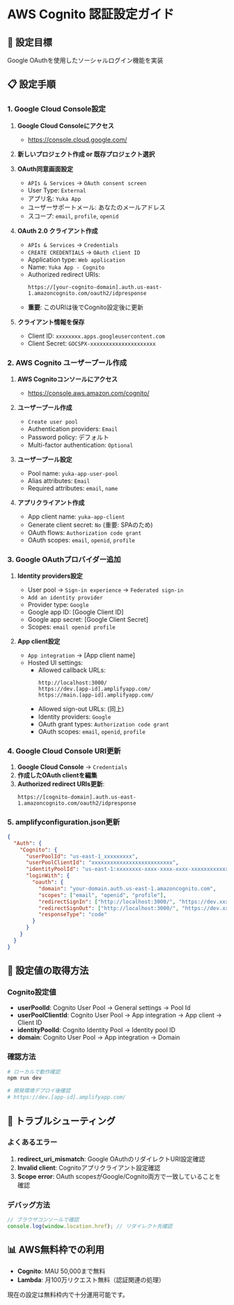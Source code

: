 # AWS Cognito 認証設定ガイド

## 🎯 設定目標
Google OAuthを使用したソーシャルログイン機能を実装

## 📋 設定手順

### 1. Google Cloud Console設定

1. **Google Cloud Consoleにアクセス**
   - https://console.cloud.google.com/

2. **新しいプロジェクト作成 or 既存プロジェクト選択**

3. **OAuth同意画面設定**
   - `APIs & Services` → `OAuth consent screen`
   - User Type: `External`
   - アプリ名: `Yuka App`
   - ユーザーサポートメール: あなたのメールアドレス
   - スコープ: `email`, `profile`, `openid`

4. **OAuth 2.0 クライアント作成**
   - `APIs & Services` → `Credentials`
   - `CREATE CREDENTIALS` → `OAuth client ID`
   - Application type: `Web application`
   - Name: `Yuka App - Cognito`
   - Authorized redirect URIs: 
     ```
     https://[your-cognito-domain].auth.us-east-1.amazoncognito.com/oauth2/idpresponse
     ```
   - **重要**: このURIは後でCognito設定後に更新

5. **クライアント情報を保存**
   - Client ID: `xxxxxxxx.apps.googleusercontent.com`
   - Client Secret: `GOCSPX-xxxxxxxxxxxxxxxxxxxxx`

### 2. AWS Cognito ユーザープール作成

1. **AWS Cognitoコンソールにアクセス**
   - https://console.aws.amazon.com/cognito/

2. **ユーザープール作成**
   - `Create user pool`
   - Authentication providers: `Email`
   - Password policy: デフォルト
   - Multi-factor authentication: `Optional`

3. **ユーザープール設定**
   - Pool name: `yuka-app-user-pool`
   - Alias attributes: `Email`
   - Required attributes: `email`, `name`

4. **アプリクライアント作成**
   - App client name: `yuka-app-client`
   - Generate client secret: `No` (重要: SPAのため)
   - OAuth flows: `Authorization code grant`
   - OAuth scopes: `email`, `openid`, `profile`

### 3. Google OAuthプロバイダー追加

1. **Identity providers設定**
   - User pool → `Sign-in experience` → `Federated sign-in`
   - `Add an identity provider`
   - Provider type: `Google`
   - Google app ID: [Google Client ID]
   - Google app secret: [Google Client Secret]
   - Scopes: `email openid profile`

2. **App client設定**
   - `App integration` → [App client name]
   - Hosted UI settings:
     - Allowed callback URLs: 
       ```
       http://localhost:3000/
       https://dev.[app-id].amplifyapp.com/
       https://main.[app-id].amplifyapp.com/
       ```
     - Allowed sign-out URLs: (同上)
     - Identity providers: `Google`
     - OAuth grant types: `Authorization code grant`
     - OAuth scopes: `email`, `openid`, `profile`

### 4. Google Cloud Console URI更新

1. **Google Cloud Console** → `Credentials`
2. **作成したOAuth clientを編集**
3. **Authorized redirect URIs更新**:
   ```
   https://[cognito-domain].auth.us-east-1.amazoncognito.com/oauth2/idpresponse
   ```

### 5. amplifyconfiguration.json更新

```json
{
  "Auth": {
    "Cognito": {
      "userPoolId": "us-east-1_xxxxxxxxx",
      "userPoolClientId": "xxxxxxxxxxxxxxxxxxxxxxxxxx",
      "identityPoolId": "us-east-1:xxxxxxxx-xxxx-xxxx-xxxx-xxxxxxxxxxxx",
      "loginWith": {
        "oauth": {
          "domain": "your-domain.auth.us-east-1.amazoncognito.com",
          "scopes": ["email", "openid", "profile"],
          "redirectSignIn": ["http://localhost:3000/", "https://dev.xxx.amplifyapp.com/", "https://main.xxx.amplifyapp.com/"],
          "redirectSignOut": ["http://localhost:3000/", "https://dev.xxx.amplifyapp.com/", "https://main.xxx.amplifyapp.com/"],
          "responseType": "code"
        }
      }
    }
  }
}
```

## 🔧 設定値の取得方法

### Cognito設定値
- **userPoolId**: Cognito User Pool → General settings → Pool Id
- **userPoolClientId**: Cognito User Pool → App integration → App client → Client ID
- **identityPoolId**: Cognito Identity Pool → Identity pool ID
- **domain**: Cognito User Pool → App integration → Domain

### 確認方法
```bash
# ローカルで動作確認
npm run dev

# 開発環境デプロイ後確認
# https://dev.[app-id].amplifyapp.com/
```

## 🚨 トラブルシューティング

### よくあるエラー
1. **redirect_uri_mismatch**: Google OAuthのリダイレクトURI設定確認
2. **Invalid client**: Cognitoアプリクライアント設定確認
3. **Scope error**: OAuth scopesがGoogle/Cognito両方で一致していることを確認

### デバッグ方法
```javascript
// ブラウザコンソールで確認
console.log(window.location.href); // リダイレクト先確認
```

## 📊 AWS無料枠での利用
- **Cognito**: MAU 50,000まで無料
- **Lambda**: 月100万リクエスト無料（認証関連の処理）

現在の設定は無料枠内で十分運用可能です。